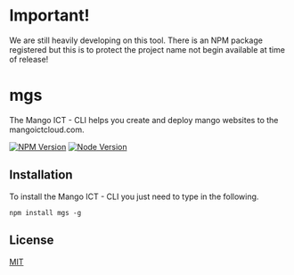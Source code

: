 # Important!

We are still heavily developing on this tool. There is an NPM package registered but this is to protect the project name not begin available at time of release!

# mgs
The Mango ICT - CLI helps you create and deploy mango websites to the mangoictcloud.com.

[![NPM Version][npm-image]][npm-url]
[![Node Version][node-image]][node-url]
  
## Installation
To install the Mango ICT - CLI you just need to type in the following.

```
npm install mgs -g
```


## License

  [MIT](LICENSE)
  
[npm-image]: https://img.shields.io/badge/npm-v2.7.4-brightgreen.svg
[npm-url]: https://npmjs.org/package/mgs
[node-image]: https://img.shields.io/badge/node-v0.12.2-brightgreen.svg
[node-url]: https://npmjs.org/package/mgs
